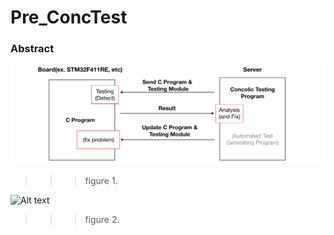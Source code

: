 # Pre_ConcTest


### Abstract

![Alt text](/image/readme/figure1.png)
>>> figure 1.

![Alt text](/image/readme/figure2.png)
>>> figure 2.
